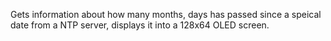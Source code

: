 Gets information about how many months, days has passed since a speical date from a NTP server, displays it into a 128x64 OLED screen. 
